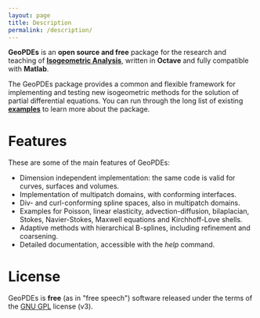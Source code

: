 ```yaml
---
layout: page
title: Description
permalink: /description/
---
```


**GeoPDEs** is an **open source and free** package for the research and teaching of [**Isogeometric Analysis**](https://en.wikipedia.org/wiki/Isogeometric_analysis), written in **Octave** and fully compatible with **Matlab**.

The GeoPDEs package provides a common and flexible framework for implementing and testing new isogeometric methods for the solution of partial differential equations. You can run through the long list of existing [**examples**](../download/#examples) to learn more about the package.

# Features

These are some of the main features of GeoPDEs: 

* Dimension independent implementation: the same code is valid for curves, surfaces and volumes.
* Implementation of multipatch domains, with conforming interfaces.
* Div- and curl-conforming spline spaces, also in multipatch domains.
* Examples for Poisson, linear elasticity, advection-diffusion, bilaplacian, Stokes, Navier-Stokes, Maxwell equations and Kirchhoff-Love shells.
* Adaptive methods with hierarchical B-splines, including refinement and coarsening.
* Detailed documentation, accessible with the _help_ command.

# License

GeoPDEs is **free** (as in "free speech") software released under the terms of the [GNU GPL](http://www.gnu.org/licenses/gpl-3.0-standalone.html) license (v3). 